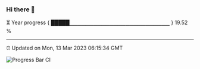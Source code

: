 ### Hi there 👋

⏳ Year progress { █████▁▁▁▁▁▁▁▁▁▁▁▁▁▁▁▁▁▁▁▁▁▁▁▁▁ } 19.52 %

---

⏰ Updated on Mon, 13 Mar 2023 06:15:34 GMT

![Progress Bar CI](https://github.com/liununu/liununu/workflows/Progress%20Bar%20CI/badge.svg)
